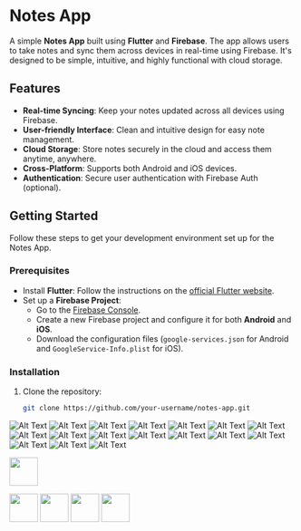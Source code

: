 # Notes App

A simple **Notes App** built using **Flutter** and **Firebase**. The app allows users to take notes and sync them across devices in real-time using Firebase. It's designed to be simple, intuitive, and highly functional with cloud storage.

## Features
- **Real-time Syncing**: Keep your notes updated across all devices using Firebase.
- **User-friendly Interface**: Clean and intuitive design for easy note management.
- **Cloud Storage**: Store notes securely in the cloud and access them anytime, anywhere.
- **Cross-Platform**: Supports both Android and iOS devices.
- **Authentication**: Secure user authentication with Firebase Auth (optional).

## Getting Started

Follow these steps to get your development environment set up for the Notes App.

### Prerequisites

- Install **Flutter**: Follow the instructions on the [official Flutter website](https://flutter.dev/docs/get-started/install).
- Set up a **Firebase Project**:
    - Go to the [Firebase Console](https://console.firebase.google.com/).
    - Create a new Firebase project and configure it for both **Android** and **iOS**.
    - Download the configuration files (`google-services.json` for Android and `GoogleService-Info.plist` for iOS).

### Installation

1. Clone the repository:

   ```bash
   git clone https://github.com/your-username/notes-app.git

![Alt Text](assets/image/1.jpg)
![Alt Text](assets/image/2.jpg)
![Alt Text](assets/image/3.jpg)
![Alt Text](assets/image/4.jpg)
![Alt Text](assets/image/5.jpg)
![Alt Text](assets/image/6.jpg)
![Alt Text](assets/image/7.jpg)
![Alt Text](assets/image/8.jpg)
![Alt Text](assets/image/9.jpg)
![Alt Text](assets/image/10.jpg)
![Alt Text](assets/image/11.jpg)
![Alt Text](assets/image/12.jpg)
![Alt Text](assets/image/13.jpg)
![Alt Text](assets/image/14.jpg)
![Alt Text](assets/image/1.jpg)
![Alt Text](assets/image/1.jpg)
![Alt Text](assets/image/1.jpg)


<img src="assets/image/1.jpg" width="50" />




<a href="https://dev-aryanbhimani.pantheonsite.io/" target="_blank"><img src="assets/portfolio.png" width="50" ></a>
<a href="https://www.linkedin.com/in/aryanbhimani/" target="_blank"><img src="assets/linkedin.png" width="50"></a>
<a href="https://github.com/AryanBhimani" target="_blank"><img src="assets/github.png" width="50"></a>
<a href="https://twitter.com/yourtwitterhandle" target="_blank"><img src="assets/twitter.png" width="50"></a>

